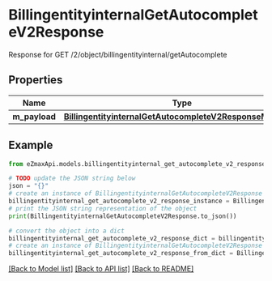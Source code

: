 # BillingentityinternalGetAutocompleteV2Response

Response for GET /2/object/billingentityinternal/getAutocomplete

## Properties

Name | Type | Description | Notes
------------ | ------------- | ------------- | -------------
**m_payload** | [**BillingentityinternalGetAutocompleteV2ResponseMPayload**](BillingentityinternalGetAutocompleteV2ResponseMPayload.md) |  | 

## Example

```python
from eZmaxApi.models.billingentityinternal_get_autocomplete_v2_response import BillingentityinternalGetAutocompleteV2Response

# TODO update the JSON string below
json = "{}"
# create an instance of BillingentityinternalGetAutocompleteV2Response from a JSON string
billingentityinternal_get_autocomplete_v2_response_instance = BillingentityinternalGetAutocompleteV2Response.from_json(json)
# print the JSON string representation of the object
print(BillingentityinternalGetAutocompleteV2Response.to_json())

# convert the object into a dict
billingentityinternal_get_autocomplete_v2_response_dict = billingentityinternal_get_autocomplete_v2_response_instance.to_dict()
# create an instance of BillingentityinternalGetAutocompleteV2Response from a dict
billingentityinternal_get_autocomplete_v2_response_from_dict = BillingentityinternalGetAutocompleteV2Response.from_dict(billingentityinternal_get_autocomplete_v2_response_dict)
```
[[Back to Model list]](../README.md#documentation-for-models) [[Back to API list]](../README.md#documentation-for-api-endpoints) [[Back to README]](../README.md)


